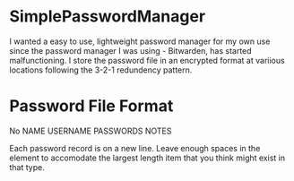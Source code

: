 # SimplePasswordManager
I wanted a easy to use, lightweight password manager for my own use since the password manager I was using - Bitwarden, has started malfunctioning. I store the password file in an encrypted format at variious locations following the 3-2-1 redundency pattern.

# Password File Format
No <some spaces> NAME <some spaces> USERNAME <some spaces> PASSWORDS <some spaces> NOTES <some spaces>
  
Each password record is on a new line.
Leave enough spaces in the <some spaces> element to accomodate the largest length item that you think might exist in that type. 
